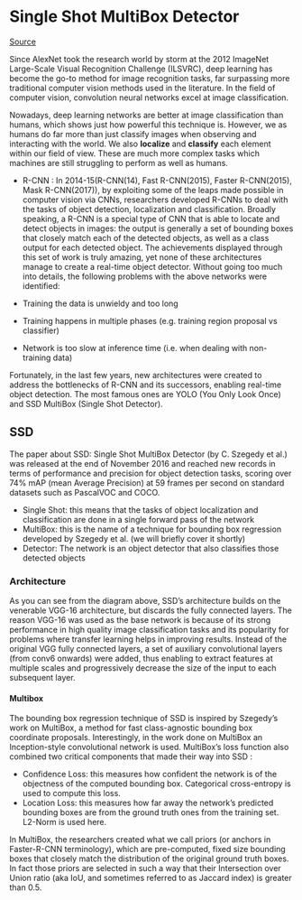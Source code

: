 # Single Shot MultiBox Detector 
[Source](https://towardsdatascience.com/understanding-ssd-multibox-real-time-object-detection-in-deep-learning-495ef744fab)

Since AlexNet took the research world by storm at the 2012 ImageNet Large-Scale Visual Recognition Challenge (ILSVRC), deep learning has become the go-to method for image recognition tasks, far surpassing more traditional computer vision methods used in the literature. In the field of computer vision, convolution neural networks excel at image classification.

Nowadays, deep learning networks are better at image classification than humans, which shows just how powerful this technique is. However, we as humans do far more than just classify images when observing and interacting with the world. We also **localize** and **classify** each element within our field of view. These are much more complex tasks which machines are still struggling to perform as well as humans.

- R-CNN : In 2014-15(R-CNN(14), Fast R-CNN(2015), Faster R-CNN(2015), Mask R-CNN(2017)), by exploiting some of the leaps made possible in computer vision via CNNs, researchers developed R-CNNs to deal with the tasks of object detection, localization and classification. Broadly speaking, a R-CNN is a special type of CNN that is able to locate and detect objects in images: the output is generally a set of bounding boxes that closely match each of the detected objects, as well as a class output for each detected object. The achievements displayed through this set of work is truly amazing, yet none of these architectures manage to create a real-time object detector. Without going too much into details, the following problems with the above networks were identified:

- Training the data is unwieldy and too long
- Training happens in multiple phases (e.g. training region proposal vs classifier)
- Network is too slow at inference time (i.e. when dealing with non-training data)

Fortunately, in the last few years, new architectures were created to address the bottlenecks of R-CNN and its successors, enabling real-time object detection. The most famous ones are YOLO (You Only Look Once) and SSD MultiBox (Single Shot Detector).

## SSD
The paper about SSD: Single Shot MultiBox Detector (by C. Szegedy et al.) was released at the end of November 2016 and reached new records in terms of performance and precision for object detection tasks, scoring over 74% mAP (mean Average Precision) at 59 frames per second on standard datasets such as PascalVOC and COCO.

- Single Shot: this means that the tasks of object localization and classification are done in a single forward pass of the network
- MultiBox: this is the name of a technique for bounding box regression developed by Szegedy et al. (we will briefly cover it shortly)
- Detector: The network is an object detector that also classifies those detected objects

### Architecture 
As you can see from the diagram above, SSD’s architecture builds on the venerable VGG-16 architecture, but discards the fully connected layers. The reason VGG-16 was used as the base network is because of its strong performance in high quality image classification tasks and its popularity for problems where transfer learning helps in improving results. Instead of the original VGG fully connected layers, a set of auxiliary convolutional layers (from conv6 onwards) were added, thus enabling to extract features at multiple scales and progressively decrease the size of the input to each subsequent layer.

#### Multibox
The bounding box regression technique of SSD is inspired by Szegedy’s work on MultiBox, a method for fast class-agnostic bounding box coordinate proposals. Interestingly, in the work done on MultiBox an Inception-style convolutional network is used. MultiBox’s loss function also combined two critical components that made their way into SSD :
- Confidence Loss: this measures how confident the network is of the objectness of the computed bounding box. Categorical cross-entropy is used to compute this loss.
- Location Loss: this measures how far away the network’s predicted bounding boxes are from the ground truth ones from the training set. L2-Norm is used here.

In MultiBox, the researchers created what we call priors (or anchors in Faster-R-CNN terminology), which are pre-computed, fixed size bounding boxes that closely match the distribution of the original ground truth boxes. In fact those priors are selected in such a way that their Intersection over Union ratio (aka IoU, and sometimes referred to as Jaccard index) is greater than 0.5.


